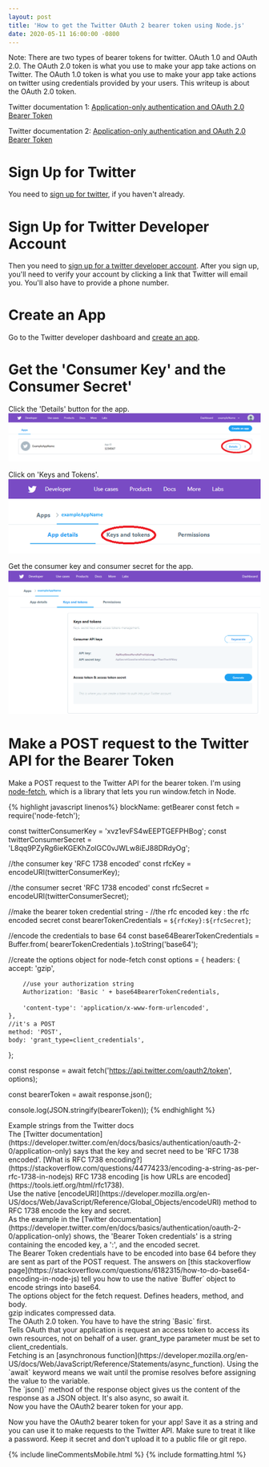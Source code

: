 ```yaml
---
layout: post
title: 'How to get the Twitter OAuth 2 bearer token using Node.js'
date: 2020-05-11 16:00:00 -0800
---
```

Note: There are two types of bearer tokens for twitter. OAuth 1.0 and OAuth 2.0. The OAuth 2.0 token is what you use to make your app take actions on Twitter. The OAuth 1.0 token is what you use to make your app take actions on twitter using credentials provided by your users. This writeup is about the OAuth 2.0 token. 

Twitter documentation 1: [Application-only authentication and OAuth 2.0 Bearer Token](https://developer.twitter.com/en/docs/basics/authentication/api-reference/token)

Twitter documentation 2: [Application-only authentication and OAuth 2.0 Bearer Token](https://developer.twitter.com/en/docs/basics/authentication/oauth-2-0/application-only)

# Sign Up for Twitter
You need to [sign up for twitter](https://twitter.com/signup/), if you haven't already.

# Sign Up for Twitter Developer Account
Then you need to [sign up for a twitter developer account](https://developer.twitter.com/en).
After you sign up, you'll need to verify your account by clicking a link that Twitter will email you. You'll also have to provide a phone number.

# Create an App
Go to the Twitter developer dashboard and [create an app](https://developer.twitter.com/en/apps/create).

# Get the 'Consumer Key' and the Consumer Secret'
Click the 'Details' button for the app.
![Details Button](/assets//images/2020-05-11/detailsButton.png)

Click on 'Keys and Tokens'.
![Keys and Tokens Button](/assets//images/2020-05-11/keysAndTokens.png)

Get the consumer key and consumer secret for the app.
![Key and Secret](/assets//images/2020-05-11/keySecret.png)

# Make a POST request to the Twitter API for the Bearer Token
Make a POST request to the Twitter API for the bearer token. I'm using [node-fetch](https://www.npmjs.com/package/node-fetch), which is a library that lets you run window.fetch in Node.

{% highlight javascript linenos%}
blockName: getBearer
const fetch = require('node-fetch');

const twitterConsumerKey = 'xvz1evFS4wEEPTGEFPHBog';
const twitterConsumerSecret = 'L8qq9PZyRg6ieKGEKhZolGC0vJWLw8iEJ88DRdyOg';

//the consumer key 'RFC 1738 encoded'
const rfcKey = encodeURI(twitterConsumerKey);

//the consumer secret 'RFC 1738 encoded'
const rfcSecret = encodeURI(twitterConsumerSecret);

//make the bearer token credential string - 
//the rfc encoded key : the rfc encoded secret
const bearerTokenCredentials = `${rfcKey}:${rfcSecret}`;

//encode the credentials to base 64
const base64BearerTokenCredentials = Buffer.from(
    bearerTokenCredentials
).toString('base64');

//create the options object for node-fetch
const options = {
    headers: {
        accept: 'gzip',
        
        //use your authorization string
        Authorization: 'Basic ' + base64BearerTokenCredentials,

        'content-type': 'application/x-www-form-urlencoded',
    },
    //it's a POST
    method: 'POST',
    body: 'grant_type=client_credentials',
};

const response = await fetch('https://api.twitter.com/oauth2/token', options);

const bearerToken = await response.json();

console.log(JSON.stringify(bearerToken));
{% endhighlight %}

<div class='lineComment' id='{block: getBearer, line: 3 }'
>
Example strings from the Twitter docs
</div>
<div class='lineComment' id='{
    block: getBearer, 
    line: 6 
    }'
    >
The [Twitter documentation](https://developer.twitter.com/en/docs/basics/authentication/oauth-2-0/application-only) says that the key and secret need to be 'RFC 1738 encoded'. [What is RFC 1738 encoding?](https://stackoverflow.com/questions/44774233/encoding-a-string-as-per-rfc-1738-in-nodejs) RFC 1738 encoding [is how URLs are encoded](https://tools.ietf.org/html/rfc1738).
</div>

<div class='lineComment' id='{block: getBearer, line: 7}'>
Use the native [encodeURI](https://developer.mozilla.org/en-US/docs/Web/JavaScript/Reference/Global_Objects/encodeURI) method to RFC 1738 encode the key and secret.
</div>

<div class='lineComment' id='{block: getBearer, line: 14 }'
>
As the example in the [Twitter documentation](https://developer.twitter.com/en/docs/basics/authentication/oauth-2-0/application-only) shows, the 'Bearer Token credentials' is a string containing the encoded key, a ':', and the encoded secret. 
</div>

<div class='lineComment' id='{block: getBearer, line: 16}'
>
The Bearer Token credentials have to be encoded into base 64 before they are sent as part of the POST request. The answers on [this stackoverflow page](https://stackoverflow.com/questions/6182315/how-to-do-base64-encoding-in-node-js) tell you how to use the native `Buffer` object to encode strings into base64.
</div>

<div class='lineComment' id='{block: getBearer, line: 22 }'
>
The options object for the fetch request. Defines headers, method, and body.
</div>


<div class='lineComment' id='{block: getBearer, line: 24 }'
>
gzip indicates compressed data.
</div>

<div class='lineComment' id='{block: getBearer, line: 27}'
>
The OAuth 2.0 token. You have to have the string `Basic` first.
</div>

<div class='lineComment' id='{block: getBearer, line: 33 }'>
Tells OAuth that your application is request an access token to access its own resources, not on behalf of a user. grant_type parameter must be set to client_credentials.
</div>

<div class='lineComment' id='{block: getBearer, line: 36 }'
>
Fetching is an [asynchronous function](https://developer.mozilla.org/en-US/docs/Web/JavaScript/Reference/Statements/async_function). Using the `await` keyword means we wait until the promise resolves before assigning the value to the variable.
</div>

<div class='lineComment' id='{block: getBearer, line: 38 }'>
The `json()` method of the response object gives us the content of the response as a JSON object. It's also async, so await it. 
</div>

<div class='lineComment' id='{block: getBearer, line: 40 }'>
Now you have the OAuth2 bearer token for your app.
</div>

Now you have the OAuth2 bearer token for your app! Save it as a string and you can use it to make requests to the Twitter API. Make sure to treat it like a password. Keep it secret and don't upload it to a public file or git repo.

{% include lineCommentsMobile.html %}
{% include formatting.html %}